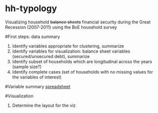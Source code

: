 # hh-typology
Visualizing household ~~balance sheets~~ financial security during the Great Recession (2007-2011) using the BoE household survey

#First steps: data summary
1. Identify variables appropriate for clustering, summarize
2. Identify variables for visualization: balance sheet variables (secured/unsecured debt), summarize
3. Identify subset of households which are longitudinal across the years (sample size?)
4. Identify complete cases (set of households with no missing values for the variables of interest)

#Variable summary [spreadsheet](https://docs.google.com/spreadsheets/d/1XDHEFWAS-pSz2Zl1LQgU_rwlOrMFg_CH6x5m6dXBLrs/edit#gid=1544334726)

#Visualization
1. Determine the layout for the viz
